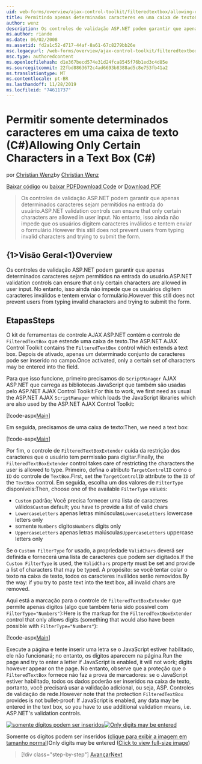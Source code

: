 ```yaml
---
uid: web-forms/overview/ajax-control-toolkit/filteredtextbox/allowing-only-certain-characters-in-a-text-box-cs
title: Permitindo apenas determinados caracteres em uma caixa de textoC#() | Microsoft Docs
author: wenz
description: Os controles de validação ASP.NET podem garantir que apenas determinados caracteres sejam permitidos na entrada do usuário. No entanto, isso ainda não impede que os usuários digitem inválidos...
ms.author: riande
ms.date: 06/02/2008
ms.assetid: fd2a1c52-d717-44af-8a61-67c8279bb26e
msc.legacyurl: /web-forms/overview/ajax-control-toolkit/filteredtextbox/allowing-only-certain-characters-in-a-text-box-cs
msc.type: authoredcontent
ms.openlocfilehash: d1e367becd574e31d24fca8545f76b1ed3c4d85e
ms.sourcegitcommit: 22fbd8863672c4ad6693b8388ad5c8e753fb41a2
ms.translationtype: MT
ms.contentlocale: pt-BR
ms.lasthandoff: 11/28/2019
ms.locfileid: "74611737"
---
```

# <a name="allowing-only-certain-characters-in-a-text-box-c"></a><span data-ttu-id="421b9-104">Permitir somente determinados caracteres em uma caixa de texto (C#)</span><span class="sxs-lookup"><span data-stu-id="421b9-104">Allowing Only Certain Characters in a Text Box (C#)</span></span>

<span data-ttu-id="421b9-105">por [Christian Wenz](https://github.com/wenz)</span><span class="sxs-lookup"><span data-stu-id="421b9-105">by [Christian Wenz](https://github.com/wenz)</span></span>

<span data-ttu-id="421b9-106">[Baixar código](https://download.microsoft.com/download/4/c/2/4c2def7a-0d23-4055-91f9-1f18504167d7/FilteredTextBox0.cs.zip) ou [baixar PDF](https://download.microsoft.com/download/b/6/a/b6ae89ee-df69-4c87-9bfb-ad1eb2b23373/filteredtextbox0CS.pdf)</span><span class="sxs-lookup"><span data-stu-id="421b9-106">[Download Code](https://download.microsoft.com/download/4/c/2/4c2def7a-0d23-4055-91f9-1f18504167d7/FilteredTextBox0.cs.zip) or [Download PDF](https://download.microsoft.com/download/b/6/a/b6ae89ee-df69-4c87-9bfb-ad1eb2b23373/filteredtextbox0CS.pdf)</span></span>

> <span data-ttu-id="421b9-107">Os controles de validação ASP.NET podem garantir que apenas determinados caracteres sejam permitidos na entrada do usuário.</span><span class="sxs-lookup"><span data-stu-id="421b9-107">ASP.NET validation controls can ensure that only certain characters are allowed in user input.</span></span> <span data-ttu-id="421b9-108">No entanto, isso ainda não impede que os usuários digitem caracteres inválidos e tentem enviar o formulário.</span><span class="sxs-lookup"><span data-stu-id="421b9-108">However this still does not prevent users from typing invalid characters and trying to submit the form.</span></span>

## <a name="overview"></a><span data-ttu-id="421b9-109">{1&gt;Visão Geral&lt;1}</span><span class="sxs-lookup"><span data-stu-id="421b9-109">Overview</span></span>

<span data-ttu-id="421b9-110">Os controles de validação ASP.NET podem garantir que apenas determinados caracteres sejam permitidos na entrada do usuário.</span><span class="sxs-lookup"><span data-stu-id="421b9-110">ASP.NET validation controls can ensure that only certain characters are allowed in user input.</span></span> <span data-ttu-id="421b9-111">No entanto, isso ainda não impede que os usuários digitem caracteres inválidos e tentem enviar o formulário.</span><span class="sxs-lookup"><span data-stu-id="421b9-111">However this still does not prevent users from typing invalid characters and trying to submit the form.</span></span>

## <a name="steps"></a><span data-ttu-id="421b9-112">Etapas</span><span class="sxs-lookup"><span data-stu-id="421b9-112">Steps</span></span>

<span data-ttu-id="421b9-113">O kit de ferramentas de controle AJAX ASP.NET contém o controle de `FilteredTextBox` que estende uma caixa de texto.</span><span class="sxs-lookup"><span data-stu-id="421b9-113">The ASP.NET AJAX Control Toolkit contains the `FilteredTextBox` control which extends a text box.</span></span> <span data-ttu-id="421b9-114">Depois de ativado, apenas um determinado conjunto de caracteres pode ser inserido no campo.</span><span class="sxs-lookup"><span data-stu-id="421b9-114">Once activated, only a certain set of characters may be entered into the field.</span></span>

<span data-ttu-id="421b9-115">Para que isso funcione, primeiro precisamos do `ScriptManager` AJAX ASP.NET que carrega as bibliotecas JavaScript que também são usadas pelo ASP.NET AJAX Control Toolkit:</span><span class="sxs-lookup"><span data-stu-id="421b9-115">For this to work, we first need as usual the ASP.NET AJAX `ScriptManager` which loads the JavaScript libraries which are also used by the ASP.NET AJAX Control Toolkit:</span></span>

[!code-aspx[Main](allowing-only-certain-characters-in-a-text-box-cs/samples/sample1.aspx)]

<span data-ttu-id="421b9-116">Em seguida, precisamos de uma caixa de texto:</span><span class="sxs-lookup"><span data-stu-id="421b9-116">Then, we need a text box:</span></span>

[!code-aspx[Main](allowing-only-certain-characters-in-a-text-box-cs/samples/sample2.aspx)]

<span data-ttu-id="421b9-117">Por fim, o controle de `FilteredTextBoxExtender` cuida da restrição dos caracteres que o usuário tem permissão para digitar.</span><span class="sxs-lookup"><span data-stu-id="421b9-117">Finally, the `FilteredTextBoxExtender` control takes care of restricting the characters the user is allowed to type.</span></span> <span data-ttu-id="421b9-118">Primeiro, defina o atributo `TargetControlID` como o `ID` do controle de `TextBox`.</span><span class="sxs-lookup"><span data-stu-id="421b9-118">First, set the `TargetControlID` attribute to the `ID` of the `TextBox` control.</span></span> <span data-ttu-id="421b9-119">Em seguida, escolha um dos valores de `FilterType` disponíveis:</span><span class="sxs-lookup"><span data-stu-id="421b9-119">Then, choose one of the available `FilterType` values:</span></span>

- <span data-ttu-id="421b9-120">`Custom` padrão; Você precisa fornecer uma lista de caracteres válidos</span><span class="sxs-lookup"><span data-stu-id="421b9-120">`Custom` default; you have to provide a list of valid chars</span></span>
- <span data-ttu-id="421b9-121">`LowercaseLetters` apenas letras minúsculas</span><span class="sxs-lookup"><span data-stu-id="421b9-121">`LowercaseLetters` lowercase letters only</span></span>
- <span data-ttu-id="421b9-122">somente `Numbers` dígitos</span><span class="sxs-lookup"><span data-stu-id="421b9-122">`Numbers` digits only</span></span>
- <span data-ttu-id="421b9-123">`UppercaseLetters` apenas letras maiúsculas</span><span class="sxs-lookup"><span data-stu-id="421b9-123">`UppercaseLetters` uppercase letters only</span></span>

<span data-ttu-id="421b9-124">Se o `Custom FilterType` for usado, a propriedade `ValidChars` deverá ser definida e fornecerá uma lista de caracteres que podem ser digitados.</span><span class="sxs-lookup"><span data-stu-id="421b9-124">If the `Custom FilterType` is used, the `ValidChars` property must be set and provide a list of characters that may be typed.</span></span> <span data-ttu-id="421b9-125">A propósito: se você tentar colar o texto na caixa de texto, todos os caracteres inválidos serão removidos.</span><span class="sxs-lookup"><span data-stu-id="421b9-125">By the way: if you try to paste text into the text box, all invalid chars are removed.</span></span>

<span data-ttu-id="421b9-126">Aqui está a marcação para o controle de `FilteredTextBoxExtender` que permite apenas dígitos (algo que também teria sido possível com `FilterType="Numbers"`):</span><span class="sxs-lookup"><span data-stu-id="421b9-126">Here is the markup for the `FilteredTextBoxExtender` control that only allows digits (something that would also have been possible with `FilterType="Numbers"`):</span></span>

[!code-aspx[Main](allowing-only-certain-characters-in-a-text-box-cs/samples/sample3.aspx)]

<span data-ttu-id="421b9-127">Execute a página e tente inserir uma letra se o JavaScript estiver habilitado, ele não funcionará; no entanto, os dígitos aparecem na página.</span><span class="sxs-lookup"><span data-stu-id="421b9-127">Run the page and try to enter a letter if JavaScript is enabled, it will not work; digits however appear on the page.</span></span> <span data-ttu-id="421b9-128">No entanto, observe que a proteção que o `FilteredTextBox` fornece não faz a prova de marcadores: se o JavaScript estiver habilitado, todos os dados poderão ser inseridos na caixa de texto, portanto, você precisará usar a validação adicional, ou seja, ASP. Controles de validação de rede.</span><span class="sxs-lookup"><span data-stu-id="421b9-128">However note that the protection `FilteredTextBox` provides is not bullet-proof: If JavaScript is enabled, any data may be entered in the text box, so you have to use additional validation means, i.e. ASP.NET's validation controls.</span></span>

<span data-ttu-id="421b9-129">[![somente dígitos podem ser inseridos](allowing-only-certain-characters-in-a-text-box-cs/_static/image2.png)](allowing-only-certain-characters-in-a-text-box-cs/_static/image1.png)</span><span class="sxs-lookup"><span data-stu-id="421b9-129">[![Only digits may be entered](allowing-only-certain-characters-in-a-text-box-cs/_static/image2.png)](allowing-only-certain-characters-in-a-text-box-cs/_static/image1.png)</span></span>

<span data-ttu-id="421b9-130">Somente os dígitos podem ser inseridos ([clique para exibir a imagem em tamanho normal](allowing-only-certain-characters-in-a-text-box-cs/_static/image3.png))</span><span class="sxs-lookup"><span data-stu-id="421b9-130">Only digits may be entered ([Click to view full-size image](allowing-only-certain-characters-in-a-text-box-cs/_static/image3.png))</span></span>

> [!div class="step-by-step"]
> [<span data-ttu-id="421b9-131">Avançar</span><span class="sxs-lookup"><span data-stu-id="421b9-131">Next</span></span>](allowing-only-certain-characters-in-a-text-box-vb.md)
